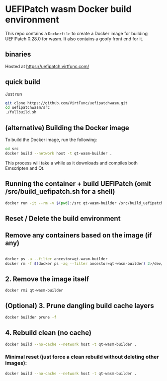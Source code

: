 # UEFIPatch wasm Docker build environment

This repo contains a `Dockerfile` to create a Docker image for building UEFIPatch 0.28.0 for wasm. It also contains a goofy front end for it.

## binaries

Hosted at https://uefipatch.virtfunc.com/

## quick build

Just run 
```bash
git clone https://github.com/VirtFunc/uefipatchwasm.git
cd uefipatchwasm/src
./fullbuild.sh
```

## (alternative) Building the Docker image

To build the Docker image, run the following:

```bash
cd src
docker build --network host -t qt-wasm-builder .
```

This process will take a while as it downloads and compiles both Emscripten and Qt.

## Running the container + build UEFIPatch (omit /src/build_uefipatch.sh for a shell)

```bash
docker run -it --rm -v $(pwd):/src qt-wasm-builder /src/build_uefipatch.sh
```


## Reset / Delete the build environment

## Remove any containers based on the image (if any)
```bash

docker ps -a --filter ancestor=qt-wasm-builder
docker rm -f $(docker ps -aq --filter ancestor=qt-wasm-builder) 2>/dev/null
```
## 2. Remove the image itself
```bash
docker rmi qt-wasm-builder
```

## (Optional) 3. Prune dangling build cache layers
```bash
docker builder prune -f
```

## 4. Rebuild clean (no cache)
```bash
docker build --no-cache --network host -t qt-wasm-builder .
```

### Minimal reset (just force a clean rebuild without deleting other images):

```bash
docker build --no-cache --network host -t qt-wasm-builder .
```